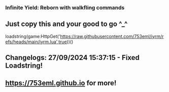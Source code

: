 ### Infinite Yield: Reborn with walkfling commands

## Just copy this and your good to go ^_^

loadstring(game:HttpGet('https://raw.githubusercontent.com/753eml/iyrm/refs/heads/main/iyrm.lua',true))()

## Changelogs: 27/09/2024 15:37:15 - Fixed Loadstring!

## https://753eml.github.io for more!
